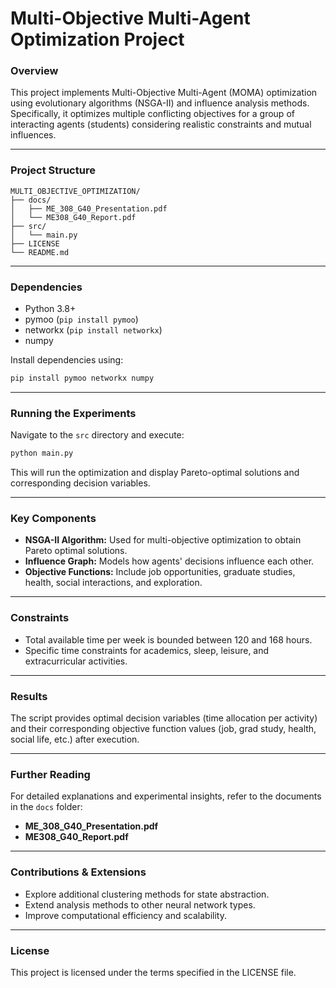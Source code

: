 
# Multi-Objective Multi-Agent Optimization Project

### Overview
This project implements Multi-Objective Multi-Agent (MOMA) optimization using evolutionary algorithms (NSGA-II) and influence analysis methods. Specifically, it optimizes multiple conflicting objectives for a group of interacting agents (students) considering realistic constraints and mutual influences.

---

### Project Structure
```
MULTI_OBJECTIVE_OPTIMIZATION/
├── docs/
│   ├── ME_308_G40_Presentation.pdf
│   └── ME308_G40_Report.pdf
├── src/
│   └── main.py
├── LICENSE
└── README.md
```

---

### Dependencies
- Python 3.8+
- pymoo (`pip install pymoo`)
- networkx (`pip install networkx`)
- numpy

Install dependencies using:
```bash
pip install pymoo networkx numpy
```

---

### Running the Experiments
Navigate to the `src` directory and execute:
```bash
python main.py
```

This will run the optimization and display Pareto-optimal solutions and corresponding decision variables.

---

### Key Components
- **NSGA-II Algorithm:** Used for multi-objective optimization to obtain Pareto optimal solutions.
- **Influence Graph:** Models how agents' decisions influence each other.
- **Objective Functions:** Include job opportunities, graduate studies, health, social interactions, and exploration.

---

### Constraints
- Total available time per week is bounded between 120 and 168 hours.
- Specific time constraints for academics, sleep, leisure, and extracurricular activities.

---

### Results
The script provides optimal decision variables (time allocation per activity) and their corresponding objective function values (job, grad study, health, social life, etc.) after execution.

---

### Further Reading
For detailed explanations and experimental insights, refer to the documents in the `docs` folder:
- **ME_308_G40_Presentation.pdf**
- **ME308_G40_Report.pdf**

---

### Contributions & Extensions
- Explore additional clustering methods for state abstraction.
- Extend analysis methods to other neural network types.
- Improve computational efficiency and scalability.

---

### License
This project is licensed under the terms specified in the LICENSE file.
